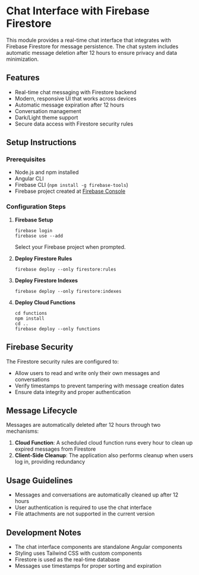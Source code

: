 # Chat Interface with Firebase Firestore

This module provides a real-time chat interface that integrates with Firebase Firestore for message persistence. The chat system includes automatic message deletion after 12 hours to ensure privacy and data minimization.

## Features

- Real-time chat messaging with Firestore backend
- Modern, responsive UI that works across devices
- Automatic message expiration after 12 hours
- Conversation management
- Dark/Light theme support
- Secure data access with Firestore security rules

## Setup Instructions

### Prerequisites

- Node.js and npm installed
- Angular CLI
- Firebase CLI (`npm install -g firebase-tools`)
- Firebase project created at [Firebase Console](https://console.firebase.google.com/)

### Configuration Steps

1. **Firebase Setup**

   ```
   firebase login
   firebase use --add
   ```

   Select your Firebase project when prompted.

2. **Deploy Firestore Rules**

   ```
   firebase deploy --only firestore:rules
   ```

3. **Deploy Firestore Indexes**

   ```
   firebase deploy --only firestore:indexes
   ```

4. **Deploy Cloud Functions**

   ```
   cd functions
   npm install
   cd ..
   firebase deploy --only functions
   ```

## Firebase Security

The Firestore security rules are configured to:

- Allow users to read and write only their own messages and conversations
- Verify timestamps to prevent tampering with message creation dates
- Ensure data integrity and proper authentication

## Message Lifecycle

Messages are automatically deleted after 12 hours through two mechanisms:

1. **Cloud Function**: A scheduled cloud function runs every hour to clean up expired messages from Firestore
2. **Client-Side Cleanup**: The application also performs cleanup when users log in, providing redundancy

## Usage Guidelines

- Messages and conversations are automatically cleaned up after 12 hours
- User authentication is required to use the chat interface
- File attachments are not supported in the current version

## Development Notes

- The chat interface components are standalone Angular components
- Styling uses Tailwind CSS with custom components
- Firestore is used as the real-time database
- Messages use timestamps for proper sorting and expiration 